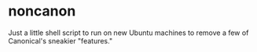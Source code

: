 # noncanon
Just a little shell script to run on new Ubuntu machines to remove a few of Canonical's sneakier "features."
